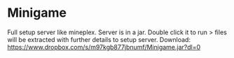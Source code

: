 # Minigame
Full setup server like mineplex. Server is in a jar. Double click it to run > 
files will be extracted with further details to setup server.
Download: https://www.dropbox.com/s/m97kgb877jbnumf/Minigame.jar?dl=0
